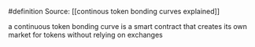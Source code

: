 #definition 
Source: [[continous token bonding curves explained]]

a continuous token bonding curve is a smart contract that creates its own market for tokens without relying on exchanges
